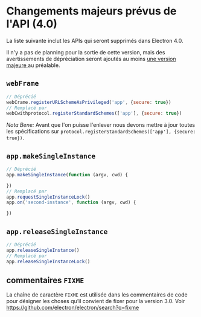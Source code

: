 # Changements majeurs prévus de l'API (4.0)

La liste suivante inclut les APIs qui seront supprimés dans Electron 4.0.

Il n'y a pas de planning pour la sortie de cette version, mais des avertissements de dépréciation seront ajoutés au moins [une version majeure ](electron-versioning.md#semver)au préalable.

## `webFrame`

```js
// Déprécié
webCrame.registerURLSchemeAsPrivileged('app', {secure: true})
// Remplacé par
webCwithprotocol.registerStandardSchemes(['app'], {secure: true})
```

*Nota Bene:* Avant que l'on puisse l'enlever nous devons mettre à jour toutes les spécifications sur `protocol.registerStandardSchemes(['app'], {secure: true})`.

## `app.makeSingleInstance`

```js
// Déprécié
app.makeSingleInstance(function (argv, cwd) {

})
// Remplacé par
app.requestSingleInstanceLock()
app.on('second-instance', function (argv, cwd) {

})
```

## `app.releaseSingleInstance`

```js
// Déprécié
app.releaseSingleInstance()
// Remplacé par
app.releaseSingleInstanceLock()
```

## commentaires `FIXME`

La chaîne de caractère `FIXME` est utilisée dans les commentaires de code pour désigner les choses qu’il convient de fixer pour la version 3.0. Voir https://github.com/electron/electron/search?q=fixme